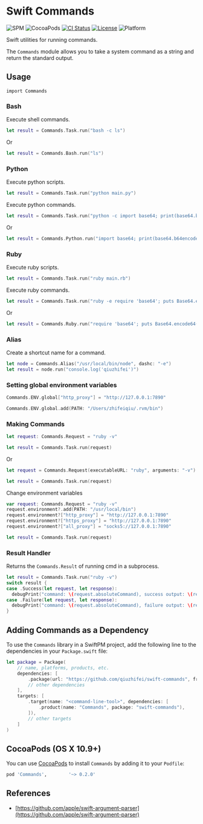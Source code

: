 # Swift Commands
![SPM](https://img.shields.io/badge/SPM-compatible-brightgreen.svg)
![CocoaPods](https://img.shields.io/cocoapods/v/Commands.svg)
[![CI Status](https://img.shields.io/github/workflow/status/qiuzhifei/swift-commands/Swift)](https://github.com/qiuzhifei/swift-commands/actions)
[![License](https://img.shields.io/github/license/qiuzhifei/swift-commands)](https://github.com/qiuzhifei/swift-commands/blob/main/LICENSE)
![Platform](https://img.shields.io/badge/platforms-macOS%2010.9-orange)

Swift utilities for running commands.

The `Commands` module allows you to take a system command as a string and return the standard output.

## Usage
```
import Commands
```

### Bash
Execute shell commands.
```swift
let result = Commands.Task.run("bash -c ls")
```
Or
```swift
let result = Commands.Bash.run("ls")
```

### Python
Execute python scripts.
```swift
let result = Commands.Task.run("python main.py")
```
Execute python commands.
```swift
let result = Commands.Task.run("python -c import base64; print(base64.b64encode('qiuzhifei').decode('ascii'))")
```
Or
```swift
let result = Commands.Python.run("import base64; print(base64.b64encode('qiuzhifei').decode('ascii'))")
```

### Ruby
Execute ruby scripts.
```swift
let result = Commands.Task.run("ruby main.rb")
```
Execute ruby commands.
```swift
let result = Commands.Task.run("ruby -e require 'base64'; puts Base64.encode64('qiuzhifei')")
```
Or
```swift
let result = Commands.Ruby.run("require 'base64'; puts Base64.encode64('qiuzhifei')")
```

### Alias
Create a shortcut name for a command.
```swift
let node = Commands.Alias("/usr/local/bin/node", dashc: "-e")
let result = node.run("console.log('qiuzhifei')")
```

### Setting global environment variables
```swift
Commands.ENV.global["http_proxy"] = "http://127.0.0.1:7890"
```
```swift
Commands.ENV.global.add(PATH: "/Users/zhifeiqiu/.rvm/bin")
```

### Making Commands
```swift
let request: Commands.Request = "ruby -v"

let result = Commands.Task.run(request)
```
Or
```swift
let request = Commands.Request(executableURL: "ruby", arguments: "-v")

let result = Commands.Task.run(request)
```
Change environment variables
```swift
var request: Commands.Request = "ruby -v"
request.environment?.add(PATH: "/usr/local/bin")
request.environment?["http_proxy"] = "http://127.0.0.1:7890"
request.environment?["https_proxy"] = "http://127.0.0.1:7890"
request.environment?["all_proxy"] = "socks5://127.0.0.1:7890"

let result = Commands.Task.run(request)
```

### Result Handler
Returns the `Commands.Result` of running cmd in a subprocess.
```swift
let result = Commands.Task.run("ruby -v")
switch result {
case .Success(let request, let response):
  debugPrint("command: \(request.absoluteCommand), success output: \(response.output)")
case .Failure(let request, let response):
  debugPrint("command: \(request.absoluteCommand), failure output: \(response.errorOutput)")
}
```

## Adding Commands as a Dependency
To use the `Commands` library in a SwiftPM project, 
add the following line to the dependencies in your `Package.swift` file:

```swift
let package = Package(
    // name, platforms, products, etc.
    dependencies: [
        .package(url: "https://github.com/qiuzhifei/swift-commands", from: "0.2.0"),
        // other dependencies
    ],
    targets: [
        .target(name: "<command-line-tool>", dependencies: [
            .product(name: "Commands", package: "swift-commands"),
        ]),
        // other targets
    ]
)
```

## CocoaPods (OS X 10.9+)
You can use [CocoaPods](http://cocoapods.org/) to install `Commands` by adding it to your `Podfile`:
```ruby
pod 'Commands',        '~> 0.2.0'
```

## References
- [https://github.com/apple/swift-argument-parser](https://github.com/apple/swift-argument-parser)
